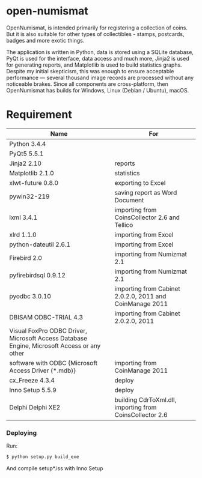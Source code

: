 # open-numismat
OpenNumismat, is intended primarily for registering a collection of coins. But it is also suitable for other types of collectibles - stamps, postcards, badges and more exotic things.

The application is written in Python, data is stored using a SQLite database, PyQt is used for the interface, data access and much more, Jinja2 is used for generating reports, and Matplotlib is used to build statistics graphs. Despite my initial skepticism, this was enough to ensure acceptable performance — several thousand image records are processed without any noticeable brakes.
Since all components are cross-platform, then OpenNumismat has builds for Windows, Linux (Debian / Ubuntu), macOS.
# Requirement

| Name | For |
| ------ | ------ |
| Python 3.4.4 |  |
| PyQt5 5.5.1 |  |
| Jinja2 2.10 | reports |
| Matplotlib 2.1.0 | statistics |
| xlwt-future 0.8.0 | exporting to Excel |
| pywin32-219 | saving report as Word Document |
| lxml 3.4.1 | importing from CoinsCollector 2.6 and Tellico |
| xlrd 1.1.0 | importing from Excel |
| python-dateutil 2.6.1 | importing from Excel |
| Firebird 2.0 | importing from Numizmat 2.1 |
| pyfirebirdsql 0.9.12 | importing from Numizmat 2.1
| pyodbc 3.0.10 | importing from Cabinet 2.0.2.0, 2011 and CoinManage 2011 |
| DBISAM ODBC-TRIAL 4.3 | importing from Cabinet 2.0.2.0, 2011 |
| Visual FoxPro ODBC Driver, Microsoft Access Database Engine, Microsoft Access or any other
   software with ODBC {Microsoft Access Driver (*.mdb)} | importing from CoinManage 2011 |
| cx_Freeze 4.3.4 | deploy |
| Inno Setup 5.5.9 | deploy |
| Delphi Delphi XE2 | building CdrToXml.dll, importing from CoinsCollector 2.6 |

### Deploying

Run:
```sh
$ python setup.py build_exe
```
And compile setup*.iss with Inno Setup
